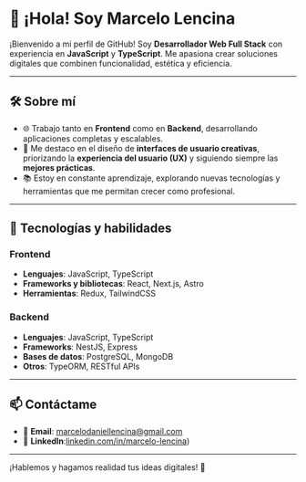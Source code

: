 
# 👋 ¡Hola! Soy Marcelo Lencina

¡Bienvenido a mi perfil de GitHub! Soy **Desarrollador Web Full Stack** con experiencia en **JavaScript** y **TypeScript**. Me apasiona crear soluciones digitales que combinen funcionalidad, estética y eficiencia.

---

## 🛠️ Sobre mí

- 🌐 Trabajo tanto en **Frontend** como en **Backend**, desarrollando aplicaciones completas y escalables.
- 🎨 Me destaco en el diseño de **interfaces de usuario creativas**, priorizando la **experiencia del usuario (UX)** y siguiendo siempre las **mejores prácticas**.
- 📚 Estoy en constante aprendizaje, explorando nuevas tecnologías y herramientas que me permitan crecer como profesional.

---

## 💼 Tecnologías y habilidades

### **Frontend**
- **Lenguajes**: JavaScript, TypeScript
- **Frameworks y bibliotecas**: React, Next.js, Astro
- **Herramientas**: Redux, TailwindCSS

### **Backend**
- **Lenguajes**: JavaScript, TypeScript
- **Frameworks**: NestJS, Express
- **Bases de datos**: PostgreSQL, MongoDB
- **Otros**: TypeORM, RESTful APIs

---


## 📫 Contáctame
- 📧 **Email**: [marcelodaniellencina@gmail.com](mailto:marcelodaniellencina@gmail.com)
- 💼 **LinkedIn**:[linkedin.com/in/marcelo-lencina](https://www.linkedin.com/in/mlmarce/))
---

¡Hablemos y hagamos realidad tus ideas digitales! 🚀
